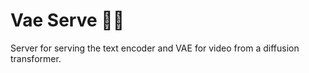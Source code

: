 # Vae Serve 💁‍♀️
Server for serving the text encoder and VAE for video from a diffusion transformer. 
